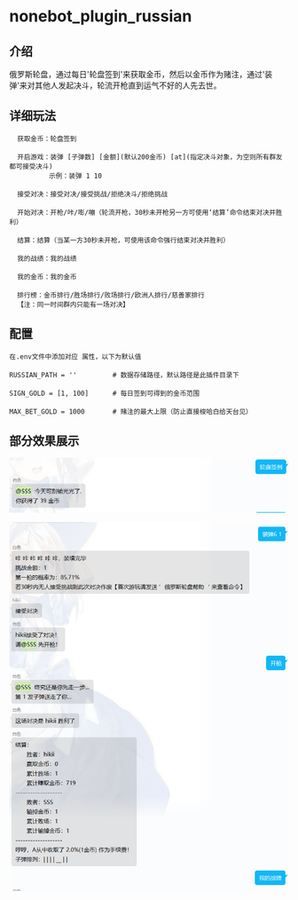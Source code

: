 # nonebot_plugin_russian

## 介绍

俄罗斯轮盘，通过每日'轮盘签到'来获取金币，然后以金币作为赌注，通过'装弹'来对其他人发起决斗，轮流开枪直到运气不好的人先去世。

## 详细玩法

  ```
    获取金币：轮盘签到
    
    开启游戏：装弹 [子弹数] [金额](默认200金币) [at](指定决斗对象，为空则所有群友都可接受决斗)
            示例：装弹 1 10
            
    接受对决：接受对决/接受挑战/拒绝决斗/拒绝挑战
    
    开始对决：开枪/咔/嘭/嘣（轮流开枪，30秒未开枪另一方可使用‘结算’命令结束对决并胜利）
    
    结算：结算（当某一方30秒未开枪，可使用该命令强行结束对决并胜利）
    
    我的战绩：我的战绩
    
    我的金币：我的金币
    
    排行榜：金币排行/胜场排行/败场排行/欧洲人排行/慈善家排行
    【注：同一时间群内只能有一场对决】
  ```

## 配置

  ```
  在.env文件中添加对应 属性，以下为默认值
  
  RUSSIAN_PATH = ''         # 数据存储路径，默认路径是此插件目录下
  
  SIGN_GOLD = [1, 100]      # 每日签到可得到的金币范围
  
  MAX_BET_GOLD = 1000       # 赌注的最大上限（防止直接梭哈白给天台见）
  
  ```
  
## 部分效果展示

![](https://github.com/HibiKier/nonebot_plugin_russian/blob/main/docs/0.png)

![](https://github.com/HibiKier/nonebot_plugin_russian/blob/main/docs/1.png)
